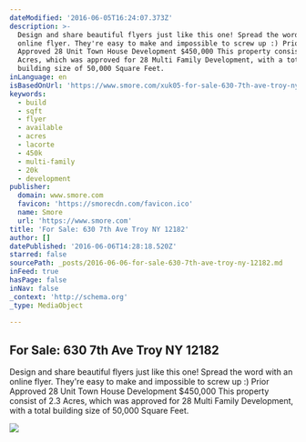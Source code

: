 ```yaml
---
dateModified: '2016-06-05T16:24:07.373Z'
description: >-
  Design and share beautiful flyers just like this one! Spread the word with an
  online flyer. They're easy to make and impossible to screw up :) Prior
  Approved 28 Unit Town House Development $450,000 This property consist of 2.3
  Acres, which was approved for 28 Multi Family Development, with a total
  building size of 50,000 Square Feet.
inLanguage: en
isBasedOnUrl: 'https://www.smore.com/xuk05-for-sale-630-7th-ave-troy-ny-12182'
keywords:
  - build
  - sqft
  - flyer
  - available
  - acres
  - lacorte
  - 450k
  - multi-family
  - 20k
  - development
publisher:
  domain: www.smore.com
  favicon: 'https://smorecdn.com/favicon.ico'
  name: Smore
  url: 'https://www.smore.com'
title: 'For Sale: 630 7th Ave Troy NY 12182'
author: []
datePublished: '2016-06-06T14:28:18.520Z'
starred: false
sourcePath: _posts/2016-06-06-for-sale-630-7th-ave-troy-ny-12182.md
inFeed: true
hasPage: false
inNav: false
_context: 'http://schema.org'
_type: MediaObject

---
```

<article style=""><h1>For Sale: 630 7th Ave Troy NY 12182</h1><p>Design and share beautiful flyers just like this one! Spread the word with an online flyer. They're easy to make and impossible to screw up :) Prior Approved 28 Unit Town House Development $450,000 This property consist of 2.3 Acres, which was approved for 28 Multi Family Development, with a total building size of 50,000 Square Feet.</p><img src="https://d1zqayhc1yz6oo.cloudfront.net/535bae274060376da2ee71c2-screenshot-fb_wide.jpg?_v=1457290687" /></article>